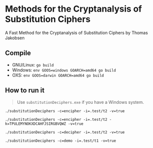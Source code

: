# Methods for the Cryptanalysis of Substitution Ciphers

A Fast Method for the Cryptanalysis of Substitution Ciphers by Thomas Jakobsen

## Compile

- GNU/Linux: `go build`
- Windows: `env GOOS=windows GOARCH=amd64 go build`
- OXS: `env GOOS=darwin GOARCH=amd64 go build`

## How to run it

> Use `substitutionDeciphers.exe` if you have a Windows system.

```shell script
./substitutionDeciphers -c=encipher -i=.test/t2 -v=true

./substitutionDeciphers -c=encipher -i=.test/t2 -k=TPULEMYNOKXDCAHFJSIRGBVQWZ -v=true

./substitutionDeciphers -c=decipher -i=.test/t2 -v=true

./substitutionDeciphers -c=demo -i=.test/t1 -v=true
```
